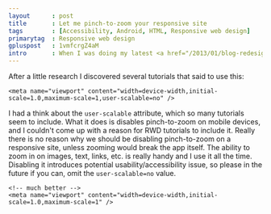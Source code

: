 ```yaml
---
layout      : post
title       : Let me pinch-to-zoom your responsive site
tags        : [Accessibility, Android, HTML, Responsive web design]
primarytag  : Responsive web design
gpluspost   : 1vmfcrgZ4aM
intro       : When I was doing my latest <a href="/2013/01/blog-redesign-2.html">redesign of the blog</a>, I came to the point where I needed to implement the viewport meta tag so the design would scale correctly on different devices.
---
```


After a little research I discovered several tutorials that said to use this:

<!--prettify lang=html-->
    <meta name="viewport" content="width=device-width,initial-scale=1.0,maximum-scale=1,user-scalable=no" />

I had a think about the `user-scalable` attribute, which so many tutorials seem to include. What it does is disables pinch-to-zoom on mobile devices, and I couldn't come up with a reason for RWD tutorials to include it. Really there is no reason why we should be disabling pinch-to-zoom on a responsive site, unless zooming would break the app itself. The ability to zoom in on images, text, links, etc. is really handy and I use it all the time. Disabling it introduces potential usability/accessibility issue, so please in the future if you can, omit the `user-scalable=no` value.

<!--prettify lang=html-->
    <!-- much better -->
    <meta name="viewport" content="width=device-width,initial-scale=1.0,maximum-scale=1" />
    
